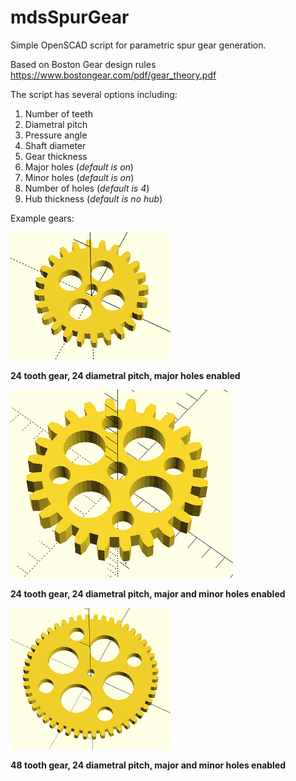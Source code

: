 # mdsSpurGear

Simple OpenSCAD script for parametric spur gear generation.  

Based on Boston Gear design rules https://www.bostongear.com/pdf/gear_theory.pdf

The script has several options including:

1. Number of teeth
2. Diametral pitch
3. Pressure angle
4. Shaft diameter
5. Gear thickness
6. Major holes (*default is on*)
7. Minor holes (*default is on*)
8. Number of holes (*default is 4*)
9. Hub thickness (*default is no hub*)

Example gears:

![alt text](https://github.com/mseminatore/mdsSpurGear/blob/master/Examples/Gear24.png "24 tooth gear")

**24 tooth gear, 24 diametral pitch, major holes enabled**

![alt text](https://github.com/mseminatore/mdsSpurGear/blob/master/Examples/Gear24minor.png "24 tooth gear")

**24 tooth gear, 24 diametral pitch, major and minor holes enabled**

![alt text](https://github.com/mseminatore/mdsSpurGear/blob/master/Examples/Gear48.png "48 tooth gear")

**48 tooth gear, 24 diametral pitch, major and minor holes enabled**
